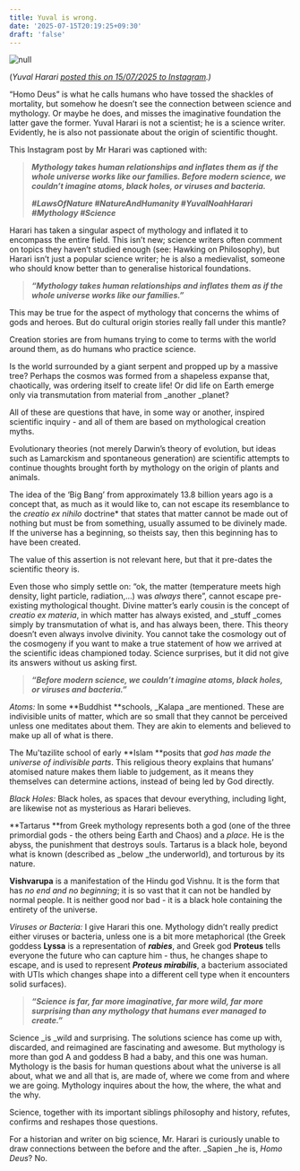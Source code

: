```yaml
---
title: Yuval is wrong.
date: '2025-07-15T20:19:25+09:30'
draft: 'false'
---
```

![null](/images/uploads/yuval-mythology-quote.png)

(_Yuval Harari _[_posted this on 15/07/2025 to Instagram_](https://www.instagram.com/p/DMF2zpat1Bc/?utm_source=ig_web_copy_link)_.)_

“Homo Deus” is what he calls humans who have tossed the shackles of mortality, but somehow he doesn’t see the connection between science and mythology. Or maybe he does, and misses the imaginative foundation the latter gave the former. Yuval Harari is not a scientist; he is a science writer. Evidently, he is also not passionate about the origin of scientific thought.

This Instagram post by Mr Harari was captioned with: 

> _**Mythology takes human relationships and inflates them as if the whole universe works like our families. Before modern science, we couldn’t imagine atoms, black holes, or viruses and bacteria.**_
>
> _**\#LawsOfNature #NatureAndHumanity #YuvalNoahHarari #Mythology #Science**_

Harari has taken a singular aspect of mythology and inflated it to encompass the entire field. This isn’t new; science writers often comment on topics they haven’t studied enough (see: Hawking on Philosophy), but Harari isn’t just a popular science writer; he is also a medievalist, someone who should know better than to generalise historical foundations.

> _**“Mythology takes human relationships and inflates them as if the whole universe works like our families.”**_

This may be true for the aspect of mythology that concerns the whims of gods and heroes. But do cultural origin stories really fall under this mantle? 

Creation stories are from humans trying to come to terms with the world around them, as do humans who practice science. 

Is the world surrounded by a giant serpent and propped up by a massive tree? Perhaps the cosmos was formed from a shapeless expanse that, chaotically, was ordering itself to create life! Or did life on Earth emerge only via transmutation from material from _another _planet?

All of these are questions that have, in some way or another, inspired scientific inquiry - and all of them are based on mythological creation myths.

Evolutionary theories (not merely Darwin’s theory of evolution, but ideas such as Lamarckism and spontaneous generation) are scientific attempts to continue thoughts brought forth by mythology on the origin of plants and animals. 

The idea of the ‘Big Bang’  from approximately 13.8 billion years ago is a concept that, as much as it would like to, can not escape its resemblance to the _creatio ex nihilo_ doctrine* that states that matter cannot be made out of nothing but must be from something, usually assumed to be divinely made. If the universe has a beginning, so theists say, then this beginning has to have been created. 

The value of this assertion is not relevant here, but that it pre-dates the scientific theory is.

Even those who simply settle on: “ok, the matter (temperature meets high density, light particle, radiation,…) was _always_ there”, cannot escape pre-existing mythological thought. Divine matter’s early cousin is the concept of _creatio ex materia_, in which matter has always existed, and _stuff _comes simply by transmutation of what is, and has always been, there. This theory doesn’t even always involve divinity. You cannot take the cosmology out of the cosmogeny if you want to make a true statement of how we arrived at the scientific ideas championed today. Science surprises, but it did not give its answers without us asking first.

> **_“Before modern science, we couldn’t imagine atoms, black holes, or viruses and bacteria.”_**

_Atoms:_ In some **Buddhist **schools, _Kalapa _are mentioned. These are indivisible units of matter, which are so small that they cannot be perceived unless one meditates about them. They are akin to elements and believed to make up all of what is there. 

The Mu'tazilite school of early **Islam **posits that _god has made the universe of indivisible parts_. This religious theory explains that humans’ atomised nature makes them liable to judgement, as it means they themselves can determine actions, instead of being led by God directly.

_Black Holes:_ Black holes, as spaces that devour everything, including light, are likewise not as mysterious as Harari believes.

**Tartarus **from Greek mythology represents both a god (one of the three primordial gods - the others being Earth and Chaos) and a _place_. He is the abyss, the punishment that destroys souls. Tartarus is a black hole, beyond what is known (described as _below _the underworld), and torturous by its nature. 

**Vishvarupa** is a manifestation of the Hindu god Vishnu. It is the form that has _no end and no beginning_; it is so vast that it can not be handled by normal people. It is neither good nor bad - it is a black hole containing the entirety of the universe.

_Viruses or Bacteria:_  I give Harari this one. Mythology didn’t really predict either viruses or bacteria, unless one is a bit more metaphorical (the Greek goddess **Lyssa** is a representation of _**rabies**_, and Greek god **Proteus** tells everyone the future who can capture him - thus, he changes shape to escape, and is used to represent _**Proteus mirabilis**_, a bacterium associated with UTIs which changes shape into a different cell type when it encounters solid surfaces).

> _**“Science is far, far more imaginative, far more wild, far more surprising than any mythology that humans ever managed to create.”**_

Science _is _wild and surprising. The solutions science has come up with, discarded, and reimagined are fascinating and awesome. But mythology is more than god A and goddess B had a baby, and this one was human. Mythology is the basis for human questions about what the universe is all about, what we and all that is, are made of, where we come from and where we are going. Mythology inquires about the how, the where, the what and the why.

Science, together with its important siblings philosophy and history, refutes, confirms and reshapes those questions.

For a historian and writer on big science, Mr. Harari is curiously unable to draw connections between the before and the after. _Sapien _he is, _Homo Deus_? No.
